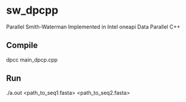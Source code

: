 # sw_dpcpp
Parallel Smith-Waterman Implemented in Intel oneapi Data Parallel C++

## Compile
dpcc main_dpcp.cpp

## Run
./a.out <path_to_seq1.fasta> <path_to_seq2.fasta>
